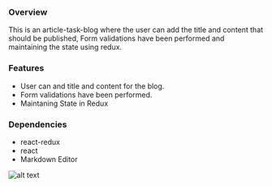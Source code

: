 
### Overview
This is an article-task-blog where the user can add the title and content that should be published, Form validations have been performed and maintaining the state using redux.


### Features
- User can and title and content for the blog.
- Form validations have been performed.
- Maintaning State in Redux

### Dependencies
- react-redux
- react
- Markdown Editor

![alt text](../main/src/screenshots/img1.png)




